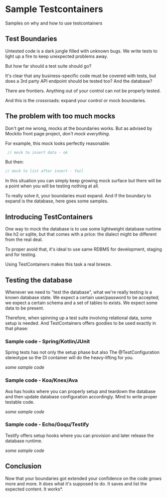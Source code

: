 # Sample Testcontainers

Samples on why and how to use testcontainers

## Test Boundaries

Untested code is a dark jungle filled with unknown bugs. We write tests to light
up a fire to keep unexpected problems away.

But how far should a test suite should go?

It's clear that any business-specific code must be covered with tests, but does
a 3rd party API endpoint should be tested too? And the database?

There are frontiers. Anything out of your control can not be properly tested.

And this is the crossroads: expand your control or mock boundaries.

## The problem with too much mocks

Don't get me wrong, mocks at the boundaries works. But as advised by Mockito
front page project, _don't mock everything_.

For example, this mock looks perfectly reasonable:

```kotlin
 // mock to insert data - ok
```

But then:

```kotlin
// mock to list after insert - fail
```

In this situation you can simply keep growing mock surface but there will be a
point when you will be testing nothing at all.

To really solve it, your boundaries must expand. And if the boundary to expand
is the database, here goes some samples.

## Introducing TestContainers

One way to mock the database is to use some lightweight database runtime like h2
or sqlite, but that comes with a price: the dialect might be different from the
real deal.

To proper avoid that, it's ideal to use same RDBMS for development, staging and
for testing.

Using TestContainers makes this task a real breeze.

## Testing the database

Whenever we need to "test the database", what we're really testing is a known
database state. We expect a certain user/password to be accepted; we expect a
certain schema and a set of tables to exists. We expect some data to be present.

Therefore, when spinning up a test suite involving relational data, some setup
is needed. And TestContainers offers goodies to be used exactly in that phase:

### Sample code - Spring/Kotlin/JUnit

Spring tests has not only the setup phase but also The @TestConfiguration
stereotype so the DI container will do the heavy-lifting for you.

_some sample code_

### Sample code - Koa/Knex/Ava

Ava has hooks where you can properly setup and teardown the database and then
update database configuration accordingly. Mind to write proper testable code.

_some sample code_

### Sample code - Echo/Goqu/Testify

Testify offers setup hooks where you can provision and later release the
database runtime.

_some sample code_

## Conclusion

Now that your boundaries got extended your confidence on the code grows more and
more. It does what it's supposed to do. It saves and list the expected content.
It works*.
